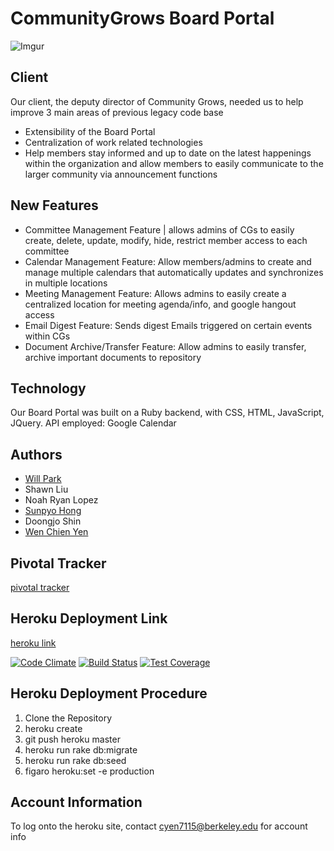 # CommunityGrows Board Portal

![Imgur](http://i.imgur.com/KCYGEka.png)
## Client
Our client, the deputy director of Community Grows, needed us to help improve 3 main areas of previous legacy code base

  * Extensibility of the Board Portal 
  * Centralization of work related technologies
  * Help members stay informed and up to date on the latest happenings within the organization and allow members to easily communicate to the larger community via announcement functions

## New Features 
  * Committee Management Feature | allows admins of CGs to easily create, delete, update, modify, hide, restrict member access to each committee
  * Calendar Management Feature: Allow members/admins to create and manage multiple calendars that automatically updates and synchronizes in multiple locations
  * Meeting Management Feature: Allows admins to easily create a centralized location for meeting agenda/info, and google hangout access
  * Email Digest Feature: Sends digest Emails triggered on certain events within CGs
  * Document Archive/Transfer Feature: Allow admins to easily transfer, archive important documents to repository

## Technology
Our Board Portal was built on a Ruby backend, with CSS, HTML, JavaScript, JQuery. API employed: Google Calendar 

## Authors
  * [Will Park](https://github.com/wjpark1)
  * Shawn Liu
  * Noah Ryan Lopez
  * [Sunpyo Hong](https://github.com/hsp1324)
  * Doongjo Shin
  * [Wen Chien Yen](https://github.com/forrestDinos2RGB)

## Pivotal Tracker

[pivotal tracker](https://www.pivotaltracker.com/n/projects/2070613)

## Heroku Deployment Link
[heroku link](https://mysterious-ridge-80338.herokuapp.com)


[![Code Climate](https://codeclimate.com/github/hsp1324/communitygrows/badges/gpa.svg)](https://codeclimate.com/github/hsp1324/communitygrows)
[![Build Status](https://travis-ci.org/hsp1324/communitygrows.svg?branch=master)](https://travis-ci.org/hsp1324/communitygrows)
[![Test Coverage](https://codeclimate.com/github/hsp1324/communitygrows/badges/coverage.svg)](https://codeclimate.com/github/hsp1324/communitygrows)

## Heroku Deployment Procedure
1. Clone the Repository
2. heroku create
3. git push heroku master
4. heroku run rake db:migrate
5. heroku run rake db:seed
6. figaro heroku:set -e production

## Account Information
To log onto the heroku site, contact cyen7115@berkeley.edu for account info



